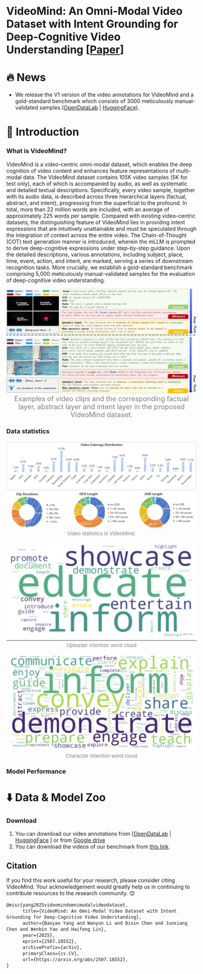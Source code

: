 # VideoMind: An Omni-Modal Video Dataset with Intent Grounding for Deep-Cognitive Video Understanding \[[Paper](https://arxiv.org/abs/2507.18552)\]

# :fire: News
- We release the V1 version of the video annotations for VideoMind and a gold-standard benchmark which consists of 3000 meticulously manual-validated samples.([OpenDataLab](https://opendatalab.com/Dixin/VideoMind) | [HuggingFace](https://huggingface.co/datasets/DixinChen/VideoMind)).
  
# :book: Introduction

### What is VideoMind?
VideoMind is a video-centric omni-modal dataset, which enables the deep cognition of video content and enhances feature representations of multi-modal data. The VideoMind dataset contains 105K video samples (5K for test only), each of which is accompanied by audio, as well as systematic and detailed textual descriptions. Specifically, every video sample, together with its audio data, is described across three hierarchical layers (factual, abstract, and intent), progressing from the superficial to the profound. In total, more than 22 million words are included, with an average of approximately 225 words per sample. Compared with existing video-centric datasets, the distinguishing feature of VideoMind lies in providing intent expressions that are intuitively unattainable and must be speculated through the integration of context across the entire video. The Chain-of-Thought (COT) text generation manner is introduced, wherein the mLLM is prompted to derive deep-cognitive expressions under step-by-step guidance. Upon the detailed descriptions, various annotations, including subject, place, time, event, action, and intent, are marked, serving a series of downstream recognition tasks. More crucially, we establish a gold-standard benchmark comprising 5,000 meticulously manual-validated samples for the evaluation of deep-cognitive video understanding.

<p align="center">
<img src="image/Examples-latest version.jpg" alt="examples for VideoMind"/>
<font size=4 color="gray">Examples of video clips and the corresponding factual layer, abstract layer and intent layer in the proposed VideoMind dataset.</font>
</p>

### Data statistics

<p align="center">
<img src="image/data statistics.jpg" alt="Sentence Length"/>
<font size=2 color="gray">Video statistics in VideoMind.</font>
</p>

<p align="center">
<img src="image/uploader_intention_tag.png" alt="uploader_intention_tag"/>
<font size=2 color="gray">Uploader intention word cloud</font>
</p>

<p align="center">
<img src="image/character_intention_tag.png" alt="character_intention_tag"/>
<font size=2 color="gray">Character intention word cloud</font>
</p>



### Model Performance

# :arrow_down: Data & Model Zoo

### Download
1. You can download our video annotations from \[[OpenDataLab](https://opendatalab.com/Dixin/VideoMind) \| [HuggingFace](https://huggingface.co/datasets/DixinChen/VideoMind) \]
   or from [Google drive](https://drive.google.com/drive/folders/1T_9A3GU4DwB-oWrj3DePcP3EYCTuausP?usp=sharing)
2. You can download the videos of our benchmark from [this link](https://drive.google.com/file/d/1RbEjY1_glJ8yEwn1f5SXGs5kCn6uAqvY/view?usp=drive_link).

## Citation
If you find this work useful for your research, please consider citing VideoMind. Your acknowledgement would greatly help us in continuing to contribute resources to the research community. 😊
```
@misc{yang2025videomindomnimodalvideodataset,
      title={VideoMind: An Omni-Modal Video Dataset with Intent Grounding for Deep-Cognitive Video Understanding}, 
      author={Baoyao Yang and Wanyun Li and Dixin Chen and Junxiang Chen and Wenbin Yao and Haifeng Lin},
      year={2025},
      eprint={2507.18552},
      archivePrefix={arXiv},
      primaryClass={cs.CV},
      url={https://arxiv.org/abs/2507.18552}, 
}
```

